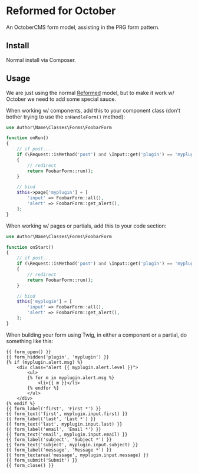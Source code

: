 # Reformed for October

An OctoberCMS form model, assisting in the PRG form pattern.

## Install

Normal install via Composer.

## Usage

We are just using the normal [Reformed](https://github.com/swt83/php-laravel-reformed) model, but to make it work w/ October we need to add some special sauce.

When working w/ components, add this to your component class (don't bother trying to use the ``onHandleForm()`` method):

```php
use Author\Name\Classes\Forms\FoobarForm

function onRun()
{
    // if post...
    if (\Request::isMethod('post') and \Input::get('plugin') == 'myplugin')
    {
        // redirect
        return FoobarForm::run();
    }

    // bind
    $this->page['myplugin'] = [
        'input' => FoobarForm::all(),
        'alert' => FoobarForm::get_alert(),
    ];
}
```

When working w/ pages or partials, add this to your code section:

```php
use Author\Name\Classes\Forms\FoobarForm

function onStart()
{
    // if post...
    if (\Request::isMethod('post') and \Input::get('plugin') == 'myplugin')
    {
        // redirect
        return FoobarForm::run();
    }

    // bind
    $this['myplugin'] = [
        'input' => FoobarForm::all(),
        'alert' => FoobarForm::get_alert(),
    ];
}
```

When building your form using Twig, in either a component or a partial, do something like this:

```
{{ form_open() }}
{{ form_hidden('plugin', 'myplugin') }}
{% if (myplugin.alert.msg) %}
    <div class="alert {{ myplugin.alert.level }}">
        <ul>
        {% for m in myplugin.alert.msg %}
            <li>{{ m }}</li>
        {% endfor %}
        </ul>
    </div>
{% endif %}
{{ form_label('first', 'First *') }}
{{ form_text('first', myplugin.input.first) }}
{{ form_label('last', 'Last *') }}
{{ form_text('last', myplugin.input.last) }}
{{ form_label('email', 'Email *') }}
{{ form_text('email', myplugin.input.email) }}
{{ form_label('subject', 'Subject *') }}
{{ form_text('subject', myplugin.input.subject) }}
{{ form_label('message', 'Message *') }}
{{ form_textarea('message', myplugin.input.message) }}
{{ form_submit('Submit') }}
{{ form_close() }}
```
